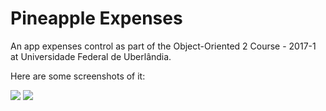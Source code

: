 # Pineapple Expenses
An app expenses control as part of the Object-Oriented 2 Course - 2017-1 at Universidade Federal de Uberlândia. 

Here are some screenshots of it:

![](https://lh3.googleusercontent.com/Ar8Kbhr0IqG4OPTCcXe3CcVF2iHjdQR1nOSbCNbLvu3dYut-jD8DR63eN8VVLuQMYbe2SEoThQDi34Qbd36hJ1HPBZvABV_wJFXYeUly5JQK-RjzE-FgD-h5snjoYjC_1HWGX4d_eh1dB_6z9N2eS2nhStwXqFOmHB_a1v9NT3IV_YVkyJ0Us8qqUpPh41jPmqXKJ1PGjvdgIO7c6PO564NFyUdNJzc_XfXDrMjLTQwFhuN6rCXXp5PRDJSwGeNX23EWrWTl4EFPeW5qRHyEoHpp-H9XF22w1DlfNPUIZtP4dV7YxUOI20MzFEarqoLeS6qgb-6oCKVRclshmeMSPYD9WFyr_d00NahnYRPeu2HONklsgFJZhisnE1P1KN3QWQr-S0-8gB2h9WLAAgi4XzMgKSX9HH9ZKwJXdAAtERlV6wcweVWy4NeZLHoo6ESBPZn9nvDiDD2xcrg1_c7AKY_lItX9aEMGp_m-OC6scgIdSFUk5ZWIVdvub2vZlkryEgqAhUJdQuhPl9Z6M5rYJ7vB7EqJLF2s5BpEosw-Gz9-KAEqApyHu6AZpybL8wk7o0ifc_iwfq8HxCAMP6gchotpJttPRFVsVJ6hXh5dcH0=w365-h648-no) ![](https://lh3.googleusercontent.com/Ez8p9GySWwhdLl8kxlW35WxcT4oWCkmbvGwAjnmQS-jYfuooVfzyvPv3wtot957a5vRzWsNHWVpH9SY8nrFGj4mgwvj3tZ7GK5xu1Z1AGOmeUyqCE4sp7voLRr9yp2OA5wmhNlSPPRKI__Omv-0e1na9adJsBauVm8-bWXA7CwNigbNFkad58qBbPzeuBixMt79RU9Jf3d2nasUbbxOuZ0kzB3pf-HPsvD-C4hXCnTOQRC5Lep-KvDmnEtwvBsGXWSs0-a2YsKHotxnq5iF8WxcZvmR4AzdUiSKfASujwCxu2T02L06Ix_FcgIc_EH7Mawge_qlcNwioNdVFZmNOKX468yXwuUpwe32aKLDss-pkBXuPw3Q5JHbO3-CkraGNtMLgazTX3a8EfQKEktjYnAYEjgZ92mSVpPhPiuACSvGH2SVMqbvn1dzNQJRx0kE7F1YJGDHZWrRuN_KCeLxvLscv2wTuGz0exnE6uNxBTOwJMZhl5AEhH-oVDh4l4vwKfIj2WdQfItBI1TktgdizwWqDuPwbyNKpoZL6p4cyMmS84b1f3tl0CH-x6NO8ROUB2pYfE-HhXFWBO74WdSKh-kWcTeK4JfhkJjcSKE6A8VM=w365-h648-no)
